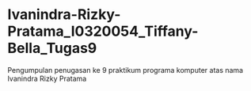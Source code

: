 # Ivanindra-Rizky-Pratama_I0320054_Tiffany-Bella_Tugas9
Pengumpulan penugasan ke 9 praktikum programa komputer atas nama Ivanindra Rizky Pratama
